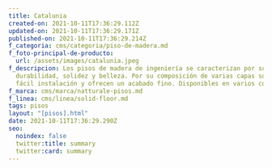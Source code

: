 ```yaml
---
title: Catalunia
created-on: 2021-10-11T17:36:29.112Z
updated-on: 2021-10-11T17:36:29.171Z
published-on: 2021-10-11T17:36:29.214Z
f_categoria: cms/categoria/piso-de-madera.md
f_foto-principal-de-producto:
  url: /assets/images/catalunia.jpeg
f_descripcion: Los pisos de madera de ingeniería se caracterizan por su
  durabilidad, solidez y belleza. Por su composición de varias capas son de
  fácil instalación y ofrecen un acabado fino. Disponibles en varios colores.
f_marca: cms/marca/natturale-pisos.md
f_linea: cms/linea/solid-floor.md
tags: pisos
layout: "[pisos].html"
date: 2021-10-11T17:36:29.290Z
seo:
  noindex: false
  twitter:title: summary
  twitter:card: summary
---
```


